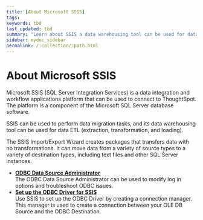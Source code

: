 ```yaml
---
title: [About Microsoft SSIS]
tags: 
keywords: tbd
last_updated: tbd
summary: "Learn about SSIS a data warehousing tool can be used for data ETL."
sidebar: mydoc_sidebar
permalink: /:collection/:path.html
---
```

# About Microsoft SSIS

Microsoft SSIS (SQL Server Integration Services) is a data integration and workflow applications platform that can be used to connect to ThoughtSpot. The platform is a component of the Microsoft SQL Server database software.

SSIS can be used to perform data migration tasks, and its data warehousing tool can be used for data ETL (extraction, transformation, and loading).

The SSIS Import/Export Wizard creates packages that transfers data with no transformations. It can move data from a variety of source types to a variety of destination types, including text files and other SQL Server instances.

-   **[ODBC Data Source Administrator](../../data_integration/ssis/odbc_data_source_administrator.html)**  
The ODBC Data Source Administrator can be used to modify log in options and troubleshoot ODBC issues.
-   **[Set up the ODBC Driver for SSIS](../../data_integration/ssis/set_up_the_odbc_driver_using_ssis.html)**  
Use SSIS to set up the ODBC Driver by creating a connection manager. This manager is used to create a connection between your OLE DB Source and the ODBC Destination.
